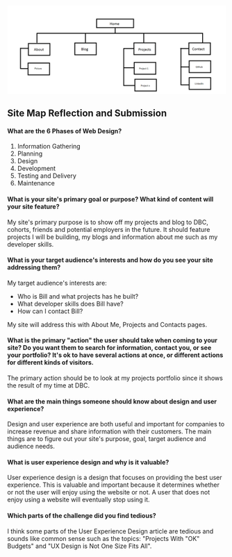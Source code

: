 <img src="site-map.png">

## Site Map Reflection and Submission

#### What are the 6 Phases of Web Design?
1. Information Gathering
2. Planning
3. Design
4. Development
5. Testing and Delivery
6. Maintenance

#### What is your site's primary goal or purpose? What kind of content will your site feature?
My site's primary purpose is to show off my projects and blog to DBC, cohorts, friends and potential employers in the future.
It should feature projects I will be building, my blogs and information about me such as my developer skills.

#### What is your target audience's interests and how do you see your site addressing them?
My target audience's interests are:
* Who is Bill and what projects has he built?
* What developer skills does Bill have?
* How can I contact Bill?

My site will address this with About Me, Projects and Contacts pages. 

#### What is the primary "action" the user should take when coming to your site? Do you want them to search for information, contact you, or see your portfolio? It's ok to have several actions at once, or different actions for different kinds of visitors.

The primary action should be to look at my projects portfolio since it shows the result of my time at DBC.

#### What are the main things someone should know about design and user experience?
Design and user experience are both useful and important for companies to increase revenue and share information with their customers. 
The main things are to figure out your site's purpose, goal, target audience and audience needs. 


#### What is user experience design and why is it valuable? 
User experience design is a design that focuses on providing the best user experience. 
This is valuable and important because it determines whether or not the user will enjoy using the website or not.
A user that does not enjoy using a website will eventually stop using it.   


#### Which parts of the challenge did you find tedious?
I think some parts of the User Experience Design article are tedious and sounds like common sense such as the topics: 
"Projects With "OK" Budgets" and "UX Design is Not One Size Fits All". 

